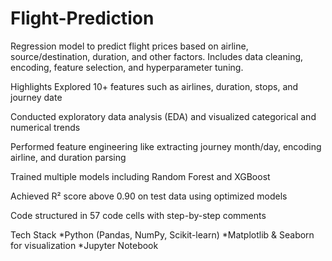 # Flight-Prediction
Regression model to predict flight prices based on airline, source/destination, duration, and other factors. Includes data cleaning, encoding, feature selection, and hyperparameter tuning.

Highlights
  Explored 10+ features such as airlines, duration, stops, and journey date
  
  Conducted exploratory data analysis (EDA) and visualized categorical and numerical trends
  
  Performed feature engineering like extracting journey month/day, encoding airline, and duration parsing
  
  Trained multiple models including Random Forest and XGBoost
  
  Achieved R² score above 0.90 on test data using optimized models
  
  Code structured in 57 code cells with step-by-step comments

Tech Stack
  *Python (Pandas, NumPy, Scikit-learn)
  *Matplotlib & Seaborn for visualization
  *Jupyter Notebook
